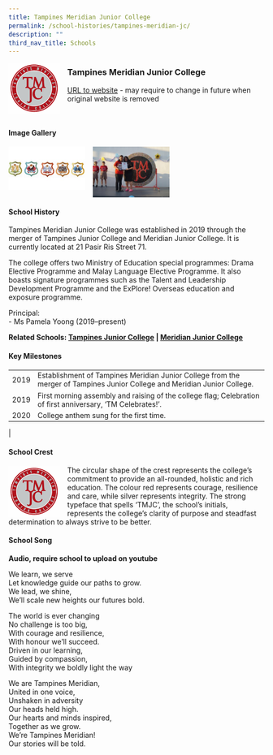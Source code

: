 ```yaml
---
title: Tampines Meridian Junior College
permalink: /school-histories/tampines-meridian-jc/
description: ""
third_nav_title: Schools
---
```

<img src="/images/tampinesmeridianjc1.png" style="width:20%;margin-right:15px;" align = "left">

### **Tampines Meridian Junior College**
[URL to website](https://tmjc.moe.edu.sg/) - may require to change in future when original website is removed

<br clear="left">

#### **Image Gallery**

<p><a href="https://staging.d1yxymztqoj7qn.amplifyapp.com/images/tampinesmeridianjc2.jpg">  
<img src="/images/tampinesmeridianjc2.jpg" style="width:30%;margin-right:15px;" align = "left">
</a></p>

<p><a href="https://staging.d1yxymztqoj7qn.amplifyapp.com/images/tampinesmeridianjc3.jpg">  
<img src="/images/tampinesmeridianjc3.jpg" style="width:30%;margin-right:15px;" align = "left">
</a></p>

<br clear="left">

#### **School History**
Tampines Meridian Junior College was established in 2019 through the merger of Tampines Junior College and Meridian Junior College. It is currently located at 21 Pasir Ris Street 71.

The college offers two Ministry of Education special programmes: Drama Elective Programme and Malay Language Elective Programme. It also boasts signature programmes such as the Talent and Leadership Development Programme and the ExPlore! Overseas education and exposure programme.

Principal:<br>
\- Ms Pamela Yoong (2019–present)

**Related Schools: [Tampines Junior College](https://staging.d1yxymztqoj7qn.amplifyapp.com/school-histories/tampines-jc/) | [Meridian Junior College](https://staging.d1yxymztqoj7qn.amplifyapp.com/school-histories/meridian-jc/)**

#### **Key Milestones**

|  |  |
|:---:|---|
| 2019 | Establishment of Tampines Meridian Junior College from the merger of Tampines Junior College and Meridian Junior College. |
| 2019 | First morning assembly and raising of the college flag; Celebration of first anniversary, ‘TM Celebrates!’. |
| 2020 | College anthem sung for the first time. |
|

#### **School Crest**
<img src="/images/tampinesmeridianjc1.png" style="width:20%;margin-right:15px;" align = "left">

The circular shape of the crest represents the college’s commitment to provide an all-rounded, holistic and rich education. The colour red represents courage, resilience and care, while silver represents integrity. The strong typeface that spells ‘TMJC’, the school’s initials, represents the college’s clarity of purpose and steadfast determination to always strive to be better.

#### **School Song**
**Audio, require school to upload on youtube**

We learn, we serve<br>
Let knowledge guide our paths to grow.<br>
We lead, we shine,<br>
We’ll scale new heights our futures bold.

The world is ever changing<br>
No challenge is too big,<br>
With courage and resilience,<br>
With honour we’ll succeed.<br>
Driven in our learning,<br>
Guided by compassion,<br>
With integrity we boldly light the way

We are Tampines Meridian,<br>
United in one voice,<br>
Unshaken in adversity<br>
Our heads held high.<br>
Our hearts and minds inspired,<br>
Together as we grow.<br>
We’re Tampines Meridian!<br>
Our stories will be told.